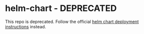 # helm-chart - DEPRECATED

This repo is deprecated. Follow the official [helm chart deployment instructions](https://github.com/prometheus-msteams/prometheus-msteams/tree/master/chart/prometheus-msteams) instead.
